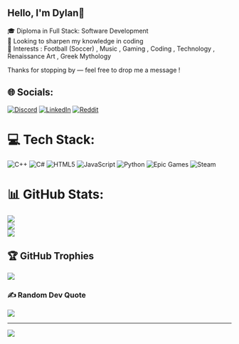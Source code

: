 ## Hello, I'm Dylan👋

🎓 Diploma in Full Stack: Software Development<br/>
🧠 Looking to sharpen my knowledge in coding<br/>
👀 Interests : Football (Soccer) , Music , Gaming , Coding , Technology , Renaissance Art , Greek Mythology<br/>
  
Thanks for stopping by — feel free to drop me a message !<br/>

## 🌐 Socials:
[![Discord](https://img.shields.io/badge/Discord-%237289DA.svg?logo=discord&logoColor=white)](https://discord.gg/dylxnos) [![LinkedIn](https://img.shields.io/badge/LinkedIn-%230077B5.svg?logo=linkedin&logoColor=white)](https://linkedin.com/in/dylan-davids-931873238) [![Reddit](https://img.shields.io/badge/Reddit-%23FF4500.svg?logo=Reddit&logoColor=white)](https://reddit.com/user/dylanXdylan) 

# 💻 Tech Stack:
![C++](https://img.shields.io/badge/c++-%2300599C.svg?style=for-the-badge&logo=c%2B%2B&logoColor=white) ![C#](https://img.shields.io/badge/c%23-%23239120.svg?style=for-the-badge&logo=csharp&logoColor=white) ![HTML5](https://img.shields.io/badge/html5-%23E34F26.svg?style=for-the-badge&logo=html5&logoColor=white) ![JavaScript](https://img.shields.io/badge/javascript-%23323330.svg?style=for-the-badge&logo=javascript&logoColor=%23F7DF1E) ![Python](https://img.shields.io/badge/python-3670A0?style=for-the-badge&logo=python&logoColor=ffdd54) ![Epic Games](https://img.shields.io/badge/epicgames-%23313131.svg?style=for-the-badge&logo=epicgames&logoColor=white) ![Steam](https://img.shields.io/badge/steam-%23000000.svg?style=for-the-badge&logo=steam&logoColor=white)
# 📊 GitHub Stats:
![](https://github-readme-stats.vercel.app/api?username=dylxnos&theme=merko&hide_border=false&include_all_commits=false&count_private=false)<br/>
![](https://nirzak-streak-stats.vercel.app/?user=dylxnos&theme=merko&hide_border=false)<br/>
![](https://github-readme-stats.vercel.app/api/top-langs/?username=dylxnos&theme=merko&hide_border=false&include_all_commits=false&count_private=false&layout=compact)

## 🏆 GitHub Trophies
![](https://github-profile-trophy.vercel.app/?username=dylxnos&theme=neon&no-frame=false&no-bg=true&margin-w=4)

### ✍️ Random Dev Quote
![](https://quotes-github-readme.vercel.app/api?type=horizontal&theme=tokyonight)

---
[![](https://visitcount.itsvg.in/api?id=dylxnos&icon=6&color=4)](https://visitcount.itsvg.in)

<!-- Proudly created with GPRM ( https://gprm.itsvg.in ) -->
